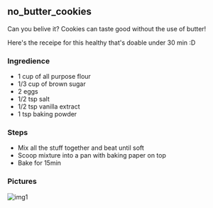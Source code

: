 ## no_butter_cookies
Can you belive it? Cookies can taste good without the use of butter! 

Here's the receipe for this healthy that's doable under 30 min :D

### Ingredience
- 1 cup of all purpose flour
- 1/3 cup of brown sugar 
- 2 eggs
- 1/2 tsp salt
- 1/2 tsp vanilla extract
- 1 tsp baking powder

### Steps
- Mix all the stuff together and beat until soft
- Scoop mixture into a pan with baking paper on top
- Bake for 15min 

### Pictures
![img1](https://github.com/krystinli/Cooking_Recipe/blob/master/pics/678D81A6-29CC-44C1-BB32-451D1CCF0EF2.jpeg)
